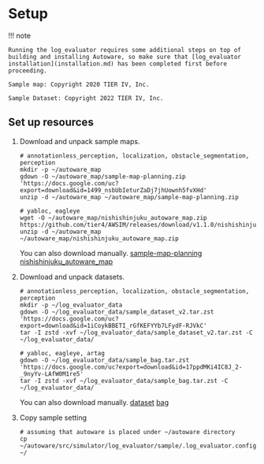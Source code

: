 # Setup

!!! note

    Running the log_evaluator requires some additional steps on top of building and installing Autoware, so make sure that [log_evaluator installation](installation.md) has been completed first before proceeding.

    Sample map: Copyright 2020 TIER IV, Inc.

    Sample Dataset: Copyright 2022 TIER IV, Inc.

## Set up resources

1. Download and unpack sample maps.

   ```shell
   # annotationless_perception, localization, obstacle_segmentation, perception
   mkdir -p ~/autoware_map
   gdown -O ~/autoware_map/sample-map-planning.zip 'https://docs.google.com/uc?export=download&id=1499_nsbUbIeturZaDj7jhUownh5fvXHd'
   unzip -d ~/autoware_map ~/autoware_map/sample-map-planning.zip

   # yabloc, eagleye
   wget -O ~/autoware_map/nishishinjuku_autoware_map.zip https://github.com/tier4/AWSIM/releases/download/v1.1.0/nishishinjuku_autoware_map.zip
   unzip -d ~/autoware_map ~/autoware_map/nishishinjuku_autoware_map.zip
   ```

   You can also download manually.
   [sample-map-planning](https://drive.google.com/file/d/1499_nsbUbIeturZaDj7jhUownh5fvXHd/view)
   [nishishinjuku_autoware_map](https://github.com/tier4/AWSIM/releases/tag/v1.1.0)

2. Download and unpack datasets.

   ```shell
   # annotationless_perception, localization, obstacle_segmentation, perception
   mkdir -p ~/log_evaluator_data
   gdown -O ~/log_evaluator_data/sample_dataset_v2.tar.zst 'https://docs.google.com/uc?export=download&id=1iCoykBBETI_rGfKEFYYb7LFydF-RJVkC'
   tar -I zstd -xvf ~/log_evaluator_data/sample_dataset_v2.tar.zst -C ~/log_evaluator_data/

   # yabloc, eagleye, artag
   gdown -O ~/log_evaluator_data/sample_bag.tar.zst 'https://docs.google.com/uc?export=download&id=17ppdMKi4IC8J_2-_9nyYv-LAfW0M1re5'
   tar -I zstd -xvf ~/log_evaluator_data/sample_bag.tar.zst -C ~/log_evaluator_data/
   ```

   You can also download manually.
   [dataset](https://drive.google.com/file/d/1iCoykBBETI_rGfKEFYYb7LFydF-RJVkC/view)
   [bag](https://drive.google.com/file/d/17ppdMKi4IC8J_2-_9nyYv-LAfW0M1re5/view)

3. Copy sample setting

   ```shell
   # assuming that autoware is placed under ~/autoware directory
   cp ~/autoware/src/simulator/log_evaluator/sample/.log_evaluator.config.toml ~/
   ```
